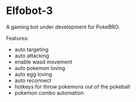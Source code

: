 # Elfobot-3 
A gaming bot under development for PokeBRO.

Features:
- auto targeting
- auto attacking
- enable wasd movement
- auto pokemon loving
- auto egg loving
- auto reconnect
- hotkeys for throw pokemons out of the pokeball
- pokemon combo automation

